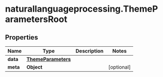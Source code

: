 # naturallanguageprocessing.ThemeParametersRoot

## Properties

Name | Type | Description | Notes
------------ | ------------- | ------------- | -------------
**data** | [**ThemeParameters**](ThemeParameters.md) |  | 
**meta** | **Object** |  | [optional] 


